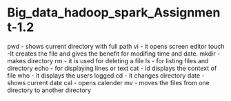 # Big_data_hadoop_spark_Assignment-1.2
pwd - shows current directory with full path
vi  - it opens screen editor
touch -It creates the file and gives the benefit for modifing time and date.
mkdir - makes directory
rm - it is used for deleting a file
ls - for listing files and directory
echo - for displaying lines or text
cat - id displays the context of file
who - it displays the users logged
cd - it changes directory
date - shows current date
cal - opens calender
mv - moves the files from one directory to another directory
